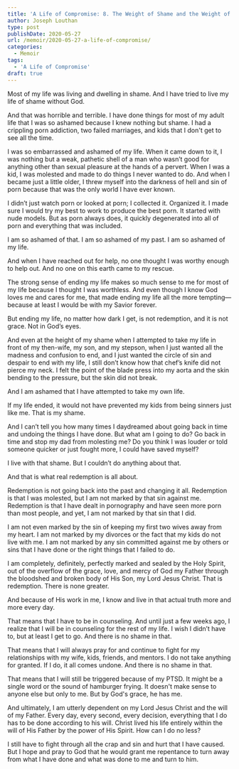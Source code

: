```yaml
---
title: 'A Life of Compromise: 8. The Weight of Shame and the Weight of His Glory'
author: Joseph Louthan
type: post
publishDate: 2020-05-27
url: /memoir/2020-05-27-a-life-of-compromise/
categories:
  - Memoir
tags:
  - 'A Life of Compromise'
draft: true
---
```


Most of my life was living and dwelling in shame. And I have tried to live my life of shame without God.

And that was horrible and terrible. I have done things for most of my adult life that I was so ashamed because I knew nothing but shame. I had a crippling porn addiction, two failed marriages, and kids that I don't get to see all the time.

I was so embarrassed and ashamed of my life. When it came down to it, I was nothing but a weak, pathetic shell of a man who wasn’t good for anything other than sexual pleasure at the hands of a pervert. When I was a kid, I was molested and made to do things I never wanted to do. And when I became just a little older, I threw myself into the darkness of hell and sin of porn because that was the only world I have ever known. 

I didn’t just watch porn or looked at porn; I collected it. Organized it. I made sure I would try my best to work to produce the best porn. It started with nude models. But as porn always does, it quickly degenerated into all of porn and everything that was included.

I am so ashamed of that. I am so ashamed of my past. I am so ashamed of my life.

And when I have reached out for help, no one thought I was worthy enough to help out. And no one on this earth came to my rescue.

The strong sense of ending my life makes so much sense to me for most of my life because I thought I was worthless. And even though I know God loves me and cares for me, that made ending my life all the more tempting—because at least I would be with my Savior forever.

But ending my life, no matter how dark I get, is not redemption, and it is not grace. Not in God’s eyes.

And even at the height of my shame when I attempted to take my life in front of my then-wife, my son, and my stepson, when I just wanted all the madness and confusion to end, and I just wanted the circle of sin and despair to end with my life, I still don’t know how that chef’s knife did not pierce my neck. I felt the point of the blade press into my aorta and the skin bending to the pressure, but the skin did not break.

And I am ashamed that I have attempted to take my own life.

If my life ended, it would not have prevented my kids from being sinners just like me.
That is my shame.

And I can’t tell you how many times I daydreamed about going back in time and undoing the things I have done. But what am I going to do? Go back in time and stop my dad from molesting me? Do you think I was louder or told someone quicker or just fought more, I could have saved myself?

I live with that shame. But I couldn’t do anything about that.

And that is what real redemption is all about.

Redemption is not going back into the past and changing it all. Redemption is that I was molested, but I am not marked by that sin against me. Redemption is that I have dealt in pornography and have seen more porn than most people, and yet, I am not marked by that sin that I did.

I am not even marked by the sin of keeping my first two wives away from my heart. I am not marked by my divorces or the fact that my kids do not live with me. I am not marked by any sin committed against me by others or sins that I have done or the right things that I failed to do.

I am completely, definitely, perfectly marked and sealed by the Holy Spirit, out of the overflow of the grace, love, and mercy of God my Father through the bloodshed and broken body of His Son, my Lord Jesus Christ.
That is redemption. There is none greater.

And because of His work in me, I know and live in that actual truth more and more every day.

That means that I have to be in counseling. And until just a few weeks ago, I realize that I will be in counseling for the rest of my life. I wish I didn’t have to, but at least I get to go. And there is no shame in that.

That means that I will always pray for and continue to fight for my relationships with my wife, kids, friends, and mentors. I do not take anything for granted. If I do, it all comes undone. And there is no shame in that.

That means that I will still be triggered because of my PTSD. It might be a single word or the sound of hamburger frying. It doesn't make sense to anyone else but only to me. But by God's grace, he has me.

And ultimately, I am utterly dependent on my Lord Jesus Christ and the will of my Father. Every day, every second, every decision, everything that I do has to be done according to his will. Christ lived his life entirely within the will of His Father by the power of His Spirit. How can I do no less?

I still have to fight through all the crap and sin and hurt that I have caused. But I hope and pray to God that he would grant me repentance to turn away from what I have done and what was done to me and turn to him.